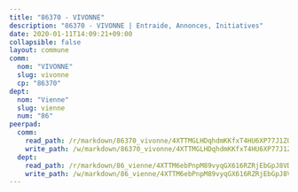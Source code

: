 ```yaml
---
title: "86370 - VIVONNE"
description: "86370 - VIVONNE | Entraide, Annonces, Initiatives"
date: 2020-01-11T14:09:21+09:00
collapsible: false
layout: commune
comm:
  nom: "VIVONNE"
  slug: vivonne
  cp: "86370"
dept:
  nom: "Vienne"
  slug: vienne
  num: "86"
peerpad:
  comm:
    read_path: /r/markdown/86370_vivonne/4XTTMGLHDqhdmKKfxT4HU6XP77J1ZQiyyWyUpPPKrsXTfC8qx
    write_path: /w/markdown/86370_vivonne/4XTTMGLHDqhdmKKfxT4HU6XP77J1ZQiyyWyUpPPKrsXTfC8qx-K3TgThWCwjtknvivuvvyJq1PTMkcPuDX8QtSRNgiCnqWv9B4Y6MZ8No2BUWg5WZyDUaqgdtuUgmyrqvZez3ucz7Du5okyU9L7fcD4vwsHYLx4YDFCcAaWVQvU9X3sCf4KeS7GYNv
  dept:
    read_path: /r/markdown/86_vienne/4XTTM6ebPnpM89vyqGX616RZRjEbGpJ8VDNVdSCrMHCb86ALN
    write_path: /w/markdown/86_vienne/4XTTM6ebPnpM89vyqGX616RZRjEbGpJ8VDNVdSCrMHCb86ALN-K3TgUEmU2PzobkNvYrNtR4DXtgm1qYeknzdEZmszmUFpRSMDjV62q8xZv1nUQEJqGnnT9H399N9TnzZMyT3rgAM3pHPbqGxVD33vWNzCSkbf2kxHwBfenpixiJuwbWaCBERwmNeA
---
```


